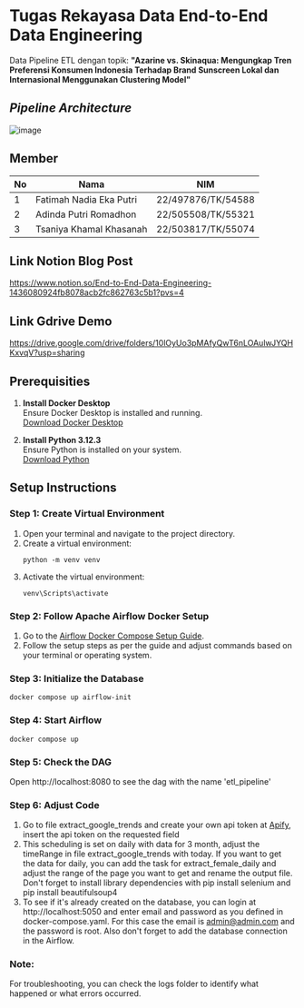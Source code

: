 # Tugas Rekayasa Data End-to-End Data Engineering
Data Pipeline ETL dengan topik:
**"Azarine vs. Skinaqua:  Mengungkap Tren Preferensi Konsumen Indonesia Terhadap Brand Sunscreen Lokal dan Internasional Menggunakan Clustering Model"**

## _Pipeline Architecture_
![image](https://github.com/user-attachments/assets/0eca93f0-6805-4adb-bc9e-68fe3d48a3ce)

## Member

| No  | Nama                        | NIM                 |
|-----|-----------------------------|---------------------|
| 1   | Fatimah Nadia Eka Putri     | 22/497876/TK/54588  |
| 2   | Adinda Putri Romadhon       | 22/505508/TK/55321  |
| 3   | Tsaniya Khamal Khasanah     | 22/503817/TK/55074  |

## Link Notion Blog Post
https://www.notion.so/End-to-End-Data-Engineering-1436080924fb8078acb2fc862763c5b1?pvs=4

## Link Gdrive Demo
https://drive.google.com/drive/folders/10lOyUo3pMAfyQwT6nLOAulwJYQHKxvqV?usp=sharing

## Prerequisities
1. **Install Docker Desktop**  
   Ensure Docker Desktop is installed and running.  
   [Download Docker Desktop](https://www.docker.com/products/docker-desktop)

2. **Install Python 3.12.3**  
   Ensure Python is installed on your system.  
   [Download Python](https://www.python.org/downloads/)

## Setup Instructions

### Step 1: Create Virtual Environment

1. Open your terminal and navigate to the project directory.
2. Create a virtual environment:
   ```
   python -m venv venv
3. Activate the virtual environment:
   ```
   venv\Scripts\activate

### Step 2: Follow Apache Airflow Docker Setup
1. Go to the [Airflow Docker Compose Setup Guide](https://airflow.apache.org/docs/apache-airflow/stable/howto/docker-compose/index.html).
2. Follow the setup steps as per the guide and adjust commands based on your terminal or operating system.

### Step 3: Initialize the Database
    docker compose up airflow-init

### Step 4: Start Airflow
    docker compose up

### Step 5: Check the DAG
Open http://localhost:8080 to see the dag with the name 'etl_pipeline'

### Step 6: Adjust Code
1. Go to file extract_google_trends and create your own api token at [Apify](https://apify.com/emastra/google-trends-scraper), insert the api token on the requested field
2. This scheduling is set on daily with data for 3 month, adjust the timeRange in file extract_google_trends with today. If you want to get the data for daily, you can add the task for extract_female_daily and adjust the range of the page you want to get and rename the output file. Don't forget to install library dependencies with pip install selenium and pip install beautifulsoup4
3. To see if it's already created on the database, you can login at http://localhost:5050 and enter email and password as you defined in docker-compose.yaml. For this case the email is admin@admin.com and the password is root. Also don't forget to add the database connection in the Airflow.

### Note:
For troubleshooting, you can check the logs folder to identify what happened or what errors occurred.

